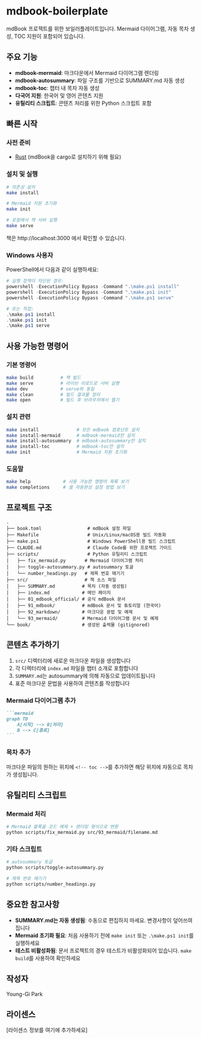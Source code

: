 # mdbook-boilerplate

mdBook 프로젝트를 위한 보일러플레이트입니다. Mermaid 다이어그램, 자동 목차 생성, TOC 지원이 포함되어 있습니다.

## 주요 기능

- **mdbook-mermaid**: 마크다운에서 Mermaid 다이어그램 렌더링
- **mdbook-autosummary**: 파일 구조를 기반으로 SUMMARY.md 자동 생성
- **mdbook-toc**: 챕터 내 목차 자동 생성
- **다국어 지원**: 한국어 및 영어 콘텐츠 지원
- **유틸리티 스크립트**: 콘텐츠 처리를 위한 Python 스크립트 포함

## 빠른 시작

### 사전 준비

- [Rust](https://www.rust-lang.org/tools/install) (mdBook을 cargo로 설치하기 위해 필요)

### 설치 및 실행

```bash
# 의존성 설치
make install

# Mermaid 지원 초기화
make init

# 로컬에서 책 서버 실행
make serve
```

책은 http://localhost:3000 에서 확인할 수 있습니다.

### Windows 사용자

PowerShell에서 다음과 같이 실행하세요:

```powershell
# 실행 정책이 차단된 경우:
powershell -ExecutionPolicy Bypass -Command ".\make.ps1 install"
powershell -ExecutionPolicy Bypass -Command ".\make.ps1 init"
powershell -ExecutionPolicy Bypass -Command ".\make.ps1 serve"

# 또는 직접:
.\make.ps1 install
.\make.ps1 init
.\make.ps1 serve
```

## 사용 가능한 명령어

### 기본 명령어

```bash
make build          # 책 빌드
make serve          # 라이브 리로드로 서버 실행
make dev            # serve와 동일
make clean          # 빌드 결과물 정리
make open           # 빌드 후 브라우저에서 열기
```

### 설치 관련

```bash
make install              # 모든 mdbook 컴포넌트 설치
make install-mermaid      # mdbook-mermaid만 설치
make install-autosummary  # mdbook-autosummary만 설치
make install-toc          # mdbook-toc만 설치
make init                 # Mermaid 지원 초기화
```

### 도움말

```bash
make help            # 사용 가능한 명령어 목록 보기
make completions     # 셸 자동완성 설정 방법 보기
```

## 프로젝트 구조

```
.
├── book.toml                 # mdBook 설정 파일
├── Makefile                  # Unix/Linux/macOS용 빌드 자동화
├── make.ps1                  # Windows PowerShell용 빌드 스크립트
├── CLAUDE.md                 # Claude Code를 위한 프로젝트 가이드
├── scripts/                  # Python 유틸리티 스크립트
│   ├── fix_mermaid.py       # Mermaid 다이어그램 처리
│   ├── toggle-autosummary.py # autosummary 토글
│   └── number_headings.py   # 제목 번호 매기기
├── src/                     # 책 소스 파일
│   ├── SUMMARY.md          # 목차 (자동 생성됨)
│   ├── index.md            # 메인 페이지
│   ├── 01_mdbook_official/ # 공식 mdBook 문서
│   ├── 91_mdbook/          # mdBook 문서 및 튜토리얼 (한국어)
│   ├── 92_markdown/        # 마크다운 문법 및 예제
│   └── 93_mermaid/         # Mermaid 다이어그램 문서 및 예제
└── book/                   # 생성된 출력물 (gitignored)
```

## 콘텐츠 추가하기

1. `src/` 디렉터리에 새로운 마크다운 파일을 생성합니다
2. 각 디렉터리에 `index.md` 파일을 챕터 소개로 포함합니다
3. `SUMMARY.md`는 autosummary에 의해 자동으로 업데이트됩니다
4. 표준 마크다운 문법을 사용하여 콘텐츠를 작성합니다

### Mermaid 다이어그램 추가

````markdown
```mermaid
graph TD
    A[시작] --> B[처리]
    B --> C[종료]
```
````

### 목차 추가

마크다운 파일의 원하는 위치에 `<!-- toc -->`를 추가하면 해당 위치에 자동으로 목차가 생성됩니다.

## 유틸리티 스크립트

### Mermaid 처리

```bash
# Mermaid 블록을 코드 예제 + 렌더링 형식으로 변환
python scripts/fix_mermaid.py src/93_mermaid/filename.md
```

### 기타 스크립트

```bash
# autosummary 토글
python scripts/toggle-autosummary.py

# 제목 번호 매기기
python scripts/number_headings.py
```

## 중요한 참고사항

- **SUMMARY.md는 자동 생성됨**: 수동으로 편집하지 마세요. 변경사항이 덮어쓰여집니다
- **Mermaid 초기화 필요**: 처음 사용하기 전에 `make init` 또는 `.\make.ps1 init`를 실행하세요
- **테스트 비활성화됨**: 문서 프로젝트의 경우 테스트가 비활성화되어 있습니다. `make build`를 사용하여 확인하세요

## 작성자

Young-Gi Park

## 라이센스

[라이센스 정보를 여기에 추가하세요]